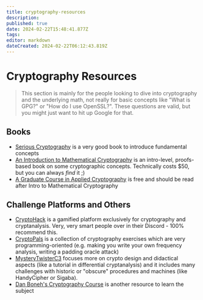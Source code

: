 ```yaml
---
title: cryptography-resources
description: 
published: true
date: 2024-02-22T15:48:41.877Z
tags: 
editor: markdown
dateCreated: 2024-02-22T06:12:43.819Z
---
```


# Cryptography Resources
> This section is mainly for the people looking to dive into cryptography and the underlying math, not really for basic concepts like "What is GPG?" or "How do I use OpenSSL?". These questions are valid, but you might just want to hit up Google for that.

## Books
- [Serious Cryptography](https://www.oreilly.com/library/view/serious-cryptography/9781492067511/xhtml/cover.xhtml) is a very good book to introduce fundamental concepts
- [An Introduction to Mathematical Cryptography](https://link.springer.com/book/10.1007/978-0-387-77993-5) is an intro-level, proofs-based book on some cryptographic concepts. Technically costs $50, but you can always *find* it ;)
- [A Graduate Course in Applied Cryptography](https://toc.cryptobook.us/) is free and should be read after Intro to Mathematical Cryptography

## Challenge Platforms and Others
- [CryptoHack](https://www.cryptohack.org/) is a gamified platform exclusively for cryptography and cryptanalysis. Very, very smart people over in their Discord - 100% recommend this.
- [CryptoPals](https://cryptopals.com/) is a collection of cryptography exercises which are very programming-oriented (e.g. making you write your own frequency analysis, writing a padding oracle attack)
- [MysteryTwisterC3](https://mysterytwister.org/home/) focuses more on crypto design and didactical aspects (like a tutorial in differential cryptanalysis) and it includes many challenges with historic or "obscure" procedures and machines (like HandyCipher or Sigaba).
- [Dan Boneh's Cryptography Course](https://crypto.stanford.edu/~dabo/courses/OnlineCrypto/) is another resource to learn the subject